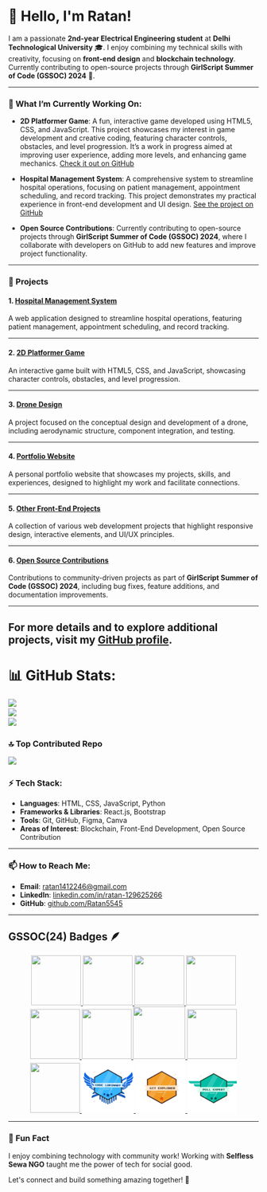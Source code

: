 

# 👋 Hello, I'm Ratan! 

I am a passionate **2nd-year Electrical Engineering student** at **Delhi Technological University** 🎓. I enjoy combining my technical skills with creativity, focusing on **front-end design** and **blockchain technology**. Currently contributing to open-source projects through **GirlScript Summer of Code (GSSOC) 2024** 🚀.

---

### 🌱 What I’m Currently Working On:

- **2D Platformer Game**: A fun, interactive game developed using HTML5, CSS, and JavaScript. This project showcases my interest in game development and creative coding, featuring character controls, obstacles, and level progression. It’s a work in progress aimed at improving user experience, adding more levels, and enhancing game mechanics. [Check it out on GitHub](https://github.com/Ratan5545/2d-platformer-game)

- **Hospital Management System**: A comprehensive system to streamline hospital operations, focusing on patient management, appointment scheduling, and record tracking. This project demonstrates my practical experience in front-end development and UI design. [See the project on GitHub](https://github.com/Ratan5545/hospital-management-system)

- **Open Source Contributions**: Currently contributing to open-source projects through **GirlScript Summer of Code (GSSOC) 2024**, where I collaborate with developers on GitHub to add new features and improve project functionality.

---
### 🌱 Projects

#### 1. [Hospital Management System](https://github.com/Ratan5545/hospital-management-system)  
A web application designed to streamline hospital operations, featuring patient management, appointment scheduling, and record tracking.

---

#### 2. [2D Platformer Game](https://github.com/Ratan5545/2d-platformer-game)  
An interactive game built with HTML5, CSS, and JavaScript, showcasing character controls, obstacles, and level progression.

---

#### 3. [Drone Design](https://github.com/Ratan5545/Drone-Design)  
A project focused on the conceptual design and development of a drone, including aerodynamic structure, component integration, and testing.

---

#### 4. [Portfolio Website](https://github.com/Ratan5545/Portfolio-Website)  
A personal portfolio website that showcases my projects, skills, and experiences, designed to highlight my work and facilitate connections.

---

#### 5. [Other Front-End Projects](https://github.com/Ratan5545?tab=repositories)  
A collection of various web development projects that highlight responsive design, interactive elements, and UI/UX principles.

---

#### 6. [Open Source Contributions](https://github.com/Ratan5545?tab=repositories)  
Contributions to community-driven projects as part of **GirlScript Summer of Code (GSSOC) 2024**, including bug fixes, feature additions, and documentation improvements.

---

For more details and to explore additional projects, visit my [GitHub profile](https://github.com/Ratan5545).
---

# 📊 GitHub Stats:
![](https://github-readme-stats.vercel.app/api?username=Ratan5545&theme=dark&hide_border=false&include_all_commits=false&count_private=false)<br/>
![](https://github-readme-streak-stats.herokuapp.com/?user=Ratan5545&theme=dark&hide_border=false)<br/>
![](https://github-readme-stats.vercel.app/api/top-langs/?username=Ratan5545&theme=dark&hide_border=false&include_all_commits=false&count_private=false&layout=compact)

### 🔝 Top Contributed Repo
![](https://github-contributor-stats.vercel.app/api?username=Ratan5545&limit=5&theme=dark&combine_all_yearly_contributions=true)

### ⚡ Tech Stack:
- **Languages**: HTML, CSS, JavaScript, Python
- **Frameworks & Libraries**: React.js, Bootstrap
- **Tools**: Git, GitHub, Figma, Canva
- **Areas of Interest**: Blockchain, Front-End Development, Open Source Contribution

---

### 📫 How to Reach Me:
- **Email**: [ratan1412246@gmail.com](mailto:ratan1412246@gmail.com)
- **LinkedIn**: [linkedin.com/in/ratan-129625266](https://linkedin.com/in/ratan-129625266)
- **GitHub**: [github.com/Ratan5545](https://github.com/Ratan5545)

---

## GSSOC(24) Badges 🪶
<div style='display:flex; align-items:center; gap: 10px;' align='center'><a href="https://gssoc.girlscript.tech/leaderboard">
<img src="https://raw.githubusercontent.com/GSSoC24/Postman-Challenge/main/docs/assets/Postman%20White.png" width="100px" height="100px" />
  <img src="https://raw.githubusercontent.com/GSSoC24/Postman-Challenge/main/docs/assets/1.png" width="100px" height="100px" />
  <img src="https://raw.githubusercontent.com/GSSoC24/Postman-Challenge/main/docs/assets/2.png" width="100px" height="100px" />
  <img src="https://raw.githubusercontent.com/GSSoC24/Postman-Challenge/main/docs/assets/3.png" width="100px" height="100px" />
  <img src="https://raw.githubusercontent.com/GSSoC24/Postman-Challenge/main/docs/assets/4.png" width="100px" height="100px" />
  <img src="https://raw.githubusercontent.com/GSSoC24/Postman-Challenge/main/docs/assets/5.png" width="100px" height="100px" />
  <img src="https://raw.githubusercontent.com/GSSoC24/Postman-Challenge/main/docs/assets/6.png" width="105px" height="105px" />
  <img src="https://raw.githubusercontent.com/GSSoC24/Postman-Challenge/main/docs/assets/7.png" width="100px" height="100px" />
  <img src="https://raw.githubusercontent.com/GSSoC24/Postman-Challenge/main/docs/assets/8.png" width="100px" height="100px" />
  <img src="https://raw.githubusercontent.com/GSSoC24/Contributor/refs/heads/main/assets/Code%20Luminary.png" width="105px" height="105px" />
  <img src="https://raw.githubusercontent.com/GSSoC24/Contributor/refs/heads/main/assets/Git%20Explorer.png" width="100px" height="100px" />
  <img src="https://raw.githubusercontent.com/GSSoC24/Contributor/refs/heads/main/assets/Pull%20Expert.png" width="100px" height="100px" /></a>
</div>

---

### 🌟 Fun Fact
I enjoy combining technology with community work! Working with **Selfless Sewa NGO** taught me the power of tech for social good.

Let's connect and build something amazing together! 🚀



